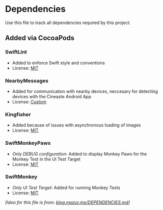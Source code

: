 # Dependencies

Use this file to track all dependencies required by this project.

## Added via CocoaPods

### SwiftLint
- Added to enforce Swift style and conventions
- License: [MIT](https://github.com/realm/SwiftLint/blob/master/LICENSE)

### NearbyMessages
- Added for communication with nearby devices, 
neccesary for detecting devices with the Cineaste Android App
- License: [Custom](https://cocoapods.org/pods/NearbyMessages)

### Kingfisher
- Added because of issues with asynchronous loading of images
- License: [MIT](https://github.com/onevcat/Kingfisher/blob/master/LICENSE)

### SwiftMonkeyPaws
- _Only DEBUG configuration_: Added to display Monkey Paws 
for the Monkey Test in the UI Test Target
- License: [MIT](https://github.com/zalando/SwiftMonkey/blob/master/LICENSE)

### SwiftMonkey
- _Only UI Test Target_: Added for running Monkey Tests
- License: [MIT](https://github.com/zalando/SwiftMonkey/blob/master/LICENSE)

_[Idea for this file is from: [blog.mazur.me/DEPENDENCIES.md](https://blog.mazur.me/DEPENDENCIES.md)]_
